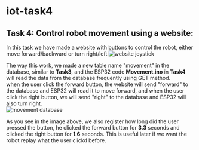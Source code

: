 # iot-task4

<div id='task4'/>

## Task 4: Control robot movement using a website:
In this task we have made a website with buttons to control the robot, either move forward/backward or turn right/left
![website joystick](/images/joystick_website.JPG)

The way this work, we made a new table name "movement" in the database, similar to **Task3**, and the ESP32 code **Movement.ino**
in **Task4** will read the data from the database frequently using GET method. <br>
when the user click the forward button, the website will send "forward" to the database and ESP32 will read it to move forward, and when the user click the right button, we will send "right" to the database and ESP32 will also turn right. <br>
![movement database](/images/movement_db.JPG)

As you see in the image above, we also register how long did the user pressed the button, he clicked the forward button for **3.3** seconds and clicked the right button for **1.6** seconds. This is useful later if we want the robot replay what the user clickd before.
